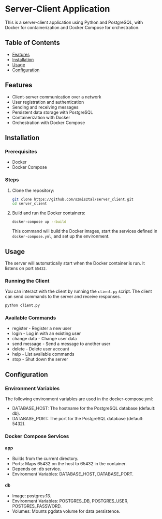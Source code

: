 # Server-Client Application

This is a server-client application using Python and PostgreSQL, with Docker for containerization and Docker Compose for orchestration.

## Table of Contents

- [Features](#features)
- [Installation](#installation)
- [Usage](#usage)
- [Configuration](#configuration)

## Features

- Client-server communication over a network
- User registration and authentication
- Sending and receiving messages
- Persistent data storage with PostgreSQL
- Containerization with Docker
- Orchestration with Docker Compose

## Installation

### Prerequisites
- Docker
- Docker Compose

### Steps

1. Clone the repository:
    ```sh
    git clone https://github.com/szmisztal/server_client.git
    cd server_client
    ```

2. Build and run the Docker containers:
    ```sh
    docker-compose up --build
    ```

   This command will build the Docker images, start the services defined in `docker-compose.yml`, and set up the environment.

## Usage

The server will automatically start when the Docker container is run. It listens on port `65432`.

### Running the Client

You can interact with the client by running the `client.py` script. The client can send commands to the server and receive responses.

```sh
python client.py
```

### Available Commands

- register - Register a new user
- login - Log in with an existing user
- change data - Change user data
- send message - Send a message to another user
- delete - Delete user account
- help - List available commands
- stop - Shut down the server

## Configuration

### Environment Variables

The following environment variables are used in the docker-compose.yml:

- DATABASE_HOST: The hostname for the PostgreSQL database (default: db).
- DATABASE_PORT: The port for the PostgreSQL database (default: 5432).

### Docker Compose Services

#### app

- Builds from the current directory.
- Ports: Maps 65432 on the host to 65432 in the container.
- Depends on: db service.
- Environment Variables: DATABASE_HOST, DATABASE_PORT.

#### db

- Image: postgres:13.
- Environment Variables: POSTGRES_DB, POSTGRES_USER, POSTGRES_PASSWORD.
- Volumes: Mounts pgdata volume for data persistence.
